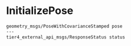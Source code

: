 # InitializePose

```txt
geometry_msgs/PoseWithCovarianceStamped pose
---
tier4_external_api_msgs/ResponseStatus status
```
